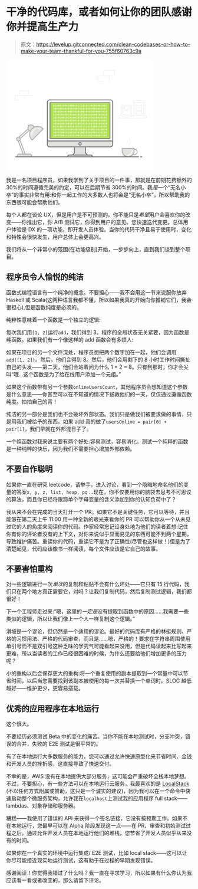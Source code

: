 # 干净的代码库，或者如何让你的团队感谢你并提高生产力

> 原文：<https://levelup.gitconnected.com/clean-codebases-or-how-to-make-your-team-thankful-for-you-755f60763c9a>

![](img/eaa133564271c05dc51ac4b52774be70.png)

我是一名项目程序员，如果我学到了关于项目的一件事，那就是在前期花费额外的 30%的时间遵循完美的约定，可以在后期节省 300%的时间。我*是*一个“无名小卒”的事实非常有用:和你一起工作的大多数人也将会是“无名小卒”，所以帮助我的东西很可能会帮助他们。

每个人都在谈论 UX，但是用户是不可预测的。你不能只是*希望*用户会喜欢你的改变——你推出它，你 A/B 测试它，你得到用户的意见。您快速迭代变更。总体用户体验是 DX 的一项功能，即开发人员体验。当你的代码干净且易于使用时，变化和特性会很快发生，用户总体上会更高兴。

我们将从一个非常小的范围(在功能级别)开始，一步步向上，直到我们谈到整个项目。

## 程序员令人愉悦的纯洁

函数式编程语言有一个纯净的概念。不要担心——我不会用这一节来说服你放弃 Haskell 或 Scala(这两种语言我都不懂，所以如果我真的开始向你推销它们，我会很担心),但是函数纯度是必须的。

纯粹性意味着一个函数是一个独立的逻辑:

每次我们用`[1, 2]`运行`add`，我们得到 3。程序的全局状态无关紧要，因为函数是纯函数。如果我们有一个像这样的 add 函数会有多烦人:

如果在项目的另一个文件深处，程序员想把两个数字加在一起，他们会调用`add([1, 2])`。然后，他们会得到 8。然后，他们会用剩下的 8 小时工作时间撕扯自己的头发——第二天，他们会站着问为什么 1 + 2 = 8。只有到那时，你才会尖叫“哦…这个函数是为了给在线用户添加一个元组。”

如果这个函数带有另一个参数`onlineUsersCount`，其他程序员会想知道这个参数是什么意思——你甚至可以在不知道的情况下拯救他们的一天，仅仅通过遵循函数纯度。拍拍自己的背！

纯洁的另一部分是我们也不会破坏外部状态。我们只是做我们被要求做的事情，只是用我们被给予的东西。如果 add 真的做了`usersOnline = pair[0] + pair[1]`，我们早就在外邦混日子了。

一个纯函数对我来说主要有两个好处:容易测试，容易消化。测试一个纯粹的函数是一种纯粹的快乐，因为我们不需要担心增加外部依赖。

## 不要自作聪明

如果你一直在研究 leetcode，请举手，进入讨论，看到一个隐晦地命名他们的变量的答案`x, y, z, list, heap, pq` …现在，你不仅要用你的脑袋去思考不可思议的算法，而且你已经将跟踪单个字母变量的含义添加到你的认知负荷中了？

我从来不会在完成的当天打开一个 PR。如果它不是关键任务，它可以等待，并且能够在第二天上午 11:00 用一种全新的眼光来看你的 PR 可以帮助你从一个从未见过它的人的角度来阅读你的代码。作家经常忘记设身处地为他们的读者着想:记住你有你的评论者没有的上下文，对你来说似乎显而易见的东西可能不到两个星期，导致维护痛苦。重读你的代码，重读它不是为了正确性(尽管也这样做！)但是为了清楚起见，代码应该像书一样阅读，每个文件应该是它自己的故事。

## 不要害怕重构

对一些逻辑进行一次*单次*的复制和粘贴不会有什么坏处——它只有 15 行代码，我们只在两个地方真正需要它，对吗？让我们复制代码，然后复制测试逻辑，我们都很好！

下一个工程师走过来:“嗯，这里的*一定是*没有提取到函数中的原因……我需要一些类似的逻辑，所以让我们像上一个人一样复制这个逻辑。”

滑坡是一个谬论，但仍然是一个适用的谬论。最好的代码库有严格的林挺规则、严格的习惯用法、严格的代码审查，而且是……嗯，严格的！要求在字符串周围使用单引号而不是双引号这种乏味的学究气可能看起来没用，但是代码读起来比写起来更难，所以当读者的工作已经很困难的时候，为什么还要给他们增加更多的压力呢？

小的重构以后会保存更大的重构:将一个重复使用的副本提取到一个常量中可以节省时间，以后当您需要找到该副本被使用的每一次并替换一个单词时。SLOC 越低越好——维护更少，更容易搭载。

## 优秀的应用程序在本地运行

这个很大。

不要经历必须测试 Beta 中的变化的痛苦。当你不能在本地测试时，分支冲突，错误的合并，失败的 E2E 测试是很平常的。

有了在本地运行大多数服务的能力，您可以通过允许快速原型化来节省时间、金钱和开发人员的挫折感，这直接导致了快速交付。

不幸的是，AWS 没有在本地提供大部分服务，这可能会严重破坏全栈本地梦想。不过，不要担心，有一些方法可以在本地运行云服务，我最喜欢的是 [LocalStack](https://localstack.cloud/) (不以任何方式附属或赞助，这只是一个诚实的建议)，因为我可以在一个命令中快速启动整个微服务架构，允许我在`localhost`上测试我的应用程序 full stack——lambdas、对象存储和服务器。

糟糕——我使用了错误的 API 来获得一个签名链接，它没有按预期工作。如果不在本地运行，您最早可以在 Alpha 阶段发现这一点——在 PR、审查和初始测试过程之后。通过允许开发人员在本地运行他们的堆栈，您节省了开发人员似乎从来没有的时间。

如果你在一个真实的环境中运行集成/ E2E 测试，比如 local stack——这可以让你尽可能接近现实地运行测试，这有助于在过程的早期发现错误。

感谢阅读！你觉得我错过了什么吗？我一直在寻求学习，所以如果有什么你认为我应该看一看或者改变的，那么请留下评论。